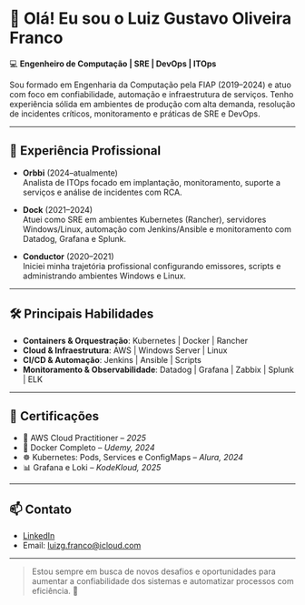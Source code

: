 # 👋 Olá! Eu sou o Luiz Gustavo Oliveira Franco

💻 **Engenheiro de Computação | SRE | DevOps | ITOps**

Sou formado em Engenharia da Computação pela FIAP (2019–2024) e atuo com foco em confiabilidade, automação e infraestrutura de serviços. Tenho experiência sólida em ambientes de produção com alta demanda, resolução de incidentes críticos, monitoramento e práticas de SRE e DevOps.

---

## 🚀 Experiência Profissional

- **Orbbi** (2024–atualmente)  
  Analista de ITOps focado em implantação, monitoramento, suporte a serviços e análise de incidentes com RCA.

- **Dock** (2021–2024)  
  Atuei como SRE em ambientes Kubernetes (Rancher), servidores Windows/Linux, automação com Jenkins/Ansible e monitoramento com Datadog, Grafana e Splunk.

- **Conductor** (2020–2021)  
  Iniciei minha trajetória profissional configurando emissores, scripts e administrando ambientes Windows e Linux.

---

## 🛠️ Principais Habilidades

- **Containers & Orquestração**: Kubernetes | Docker | Rancher  
- **Cloud & Infraestrutura**: AWS | Windows Server | Linux  
- **CI/CD & Automação**: Jenkins | Ansible | Scripts  
- **Monitoramento & Observabilidade**: Datadog | Grafana | Zabbix | Splunk | ELK

---

## 📜 Certificações

- 📘 AWS Cloud Practitioner – *2025*  
- 🐳 Docker Completo – *Udemy, 2024*  
- ☸️ Kubernetes: Pods, Services e ConfigMaps – *Alura, 2024*  
- 📊 Grafana e Loki – *KodeKloud, 2025*

---

## 📫 Contato

- [LinkedIn](https://www.linkedin.com/in/luiz-franco124)  
- Email: luizg.franco@icloud.com

---

> Estou sempre em busca de novos desafios e oportunidades para aumentar a confiabilidade dos sistemas e automatizar processos com eficiência. 🚀
